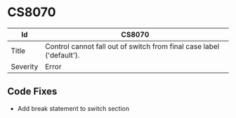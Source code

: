 # CS8070

| Id       | CS8070                                                                  |
| -------- | ----------------------------------------------------------------------- |
| Title    | Control cannot fall out of switch from final case label \('default'\)\. |
| Severity | Error                                                                   |

## Code Fixes

* Add break statement to switch section

